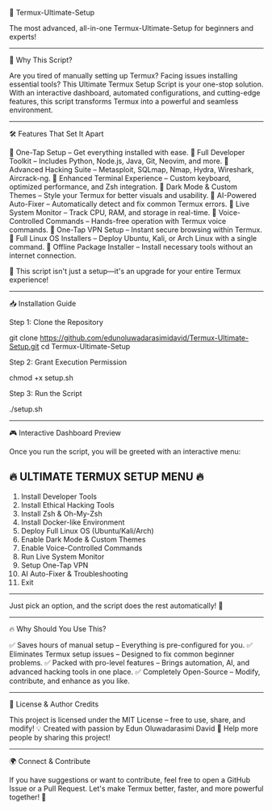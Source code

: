 🚀 Termux-Ultimate-Setup


The most advanced, all-in-one Termux-Ultimate-Setup for beginners and experts!


---

🌟 Why This Script?

Are you tired of manually setting up Termux? Facing issues installing essential tools? This Ultimate Termux Setup Script is your one-stop solution. With an interactive dashboard, automated configurations, and cutting-edge features, this script transforms Termux into a powerful and seamless environment.


---

🛠 Features That Set It Apart

🔹 One-Tap Setup – Get everything installed with ease.
🔹 Full Developer Toolkit – Includes Python, Node.js, Java, Git, Neovim, and more.
🔹 Advanced Hacking Suite – Metasploit, SQLmap, Nmap, Hydra, Wireshark, Aircrack-ng.
🔹 Enhanced Terminal Experience – Custom keyboard, optimized performance, and Zsh integration.
🔹 Dark Mode & Custom Themes – Style your Termux for better visuals and usability.
🔹 AI-Powered Auto-Fixer – Automatically detect and fix common Termux errors.
🔹 Live System Monitor – Track CPU, RAM, and storage in real-time.
🔹 Voice-Controlled Commands – Hands-free operation with Termux voice commands.
🔹 One-Tap VPN Setup – Instant secure browsing within Termux.
🔹 Full Linux OS Installers – Deploy Ubuntu, Kali, or Arch Linux with a single command.
🔹 Offline Package Installer – Install necessary tools without an internet connection.

🚀 This script isn't just a setup—it's an upgrade for your entire Termux experience!


---

📥 Installation Guide

Step 1: Clone the Repository

git clone https://github.com/edunoluwadarasimidavid/Termux-Ultimate-Setup.git
cd Termux-Ultimate-Setup

Step 2: Grant Execution Permission

chmod +x setup.sh

Step 3: Run the Script

./setup.sh


---

🎮 Interactive Dashboard Preview

Once you run the script, you will be greeted with an interactive menu:

🔥 ULTIMATE TERMUX SETUP MENU 🔥
--------------------------------
1) Install Developer Tools
2) Install Ethical Hacking Tools
3) Install Zsh & Oh-My-Zsh
4) Install Docker-like Environment
5) Deploy Full Linux OS (Ubuntu/Kali/Arch)
6) Enable Dark Mode & Custom Themes
7) Enable Voice-Controlled Commands
8) Run Live System Monitor
9) Setup One-Tap VPN
10) AI Auto-Fixer & Troubleshooting
11) Exit
--------------------------------

Just pick an option, and the script does the rest automatically! 🚀


---

🔥 Why Should You Use This?

✅ Saves hours of manual setup – Everything is pre-configured for you.
✅ Eliminates Termux setup issues – Designed to fix common beginner problems.
✅ Packed with pro-level features – Brings automation, AI, and advanced hacking tools in one place.
✅ Completely Open-Source – Modify, contribute, and enhance as you like.


---

📜 License & Author Credits

This project is licensed under the MIT License – free to use, share, and modify!
💡 Created with passion by Edun Oluwadarasimi David
📢 Help more people by sharing this project!


---

🌍 Connect & Contribute

If you have suggestions or want to contribute, feel free to open a GitHub Issue or a Pull Request. Let's make Termux better, faster, and more powerful together! 🚀

